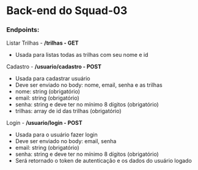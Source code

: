 <h1>Back-end do Squad-03</h1>

<h3>Endpoints:</h3>

<p>Listar Trilhas - <b>/trilhas - GET</b></p>
<ul>
    <li>Usada para listas todas as trilhas com seu nome e id</li>
</ul>

<p>Cadastro - <b>/usuario/cadastro - POST</b></p>
<ul>
    <li>Usada para cadastrar usuário</li>
    <li>Deve ser enviado no body: nome, email, senha e as trilhas</li>
    <li>nome: string (obrigatório)</li>
    <li>email: string (obrigatório)</li>
    <li>senha: string e deve ter no mínimo 8 dígitos (obrigatório)</li>
    <li>trilhas: array de id das trilhas (obrigatório)</li>
</ul>

<p>Login - <b>/usuario/login - POST</b></p>
<ul>
    <li>Usada para o usuário fazer login</li>
    <li>Deve ser enviado no body: email, senha</li>
    <li>email: string (obrigatório)</li>
    <li>senha: string e deve ter no mínimo 8 dígitos (obrigatório)</li>
    <li>Será retornado o token de autenticação e os dados do usuário logado</li>
</ul>
